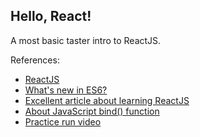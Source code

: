 Hello, React! 
-------------

A most basic taster intro to ReactJS.


             
References:
- [ReactJS](https://facebook.github.io/react/docs/installation.html)
- [What's new in ES6?](http://es6-features.org)
- [Excellent article about learning ReactJS](https://daveceddia.com/learning-react-start-small/)
- [About JavaScript bind() function](https://developer.mozilla.org/en-US/docs/Web/JavaScript/Reference/Global_Objects/Function/bind)
- [Practice run video](https://www.useloom.com/share/499fd4e382c54bd39c3e8cc055032cac)


